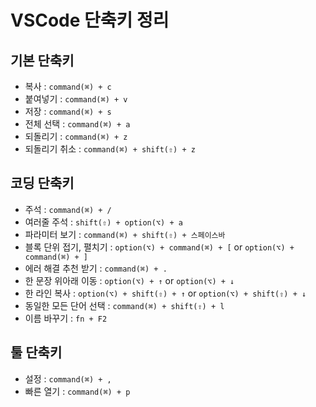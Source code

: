 # VSCode 단축키 정리

## 기본 단축키
- 복사 : `command(⌘) + c`
- 붙여넣기 : `command(⌘) + v`
- 저장 : `command(⌘) + s`
- 전체 선택 : `command(⌘) + a`
- 되돌리기 : `command(⌘) + z`
- 되돌리기 취소 : `command(⌘) + shift(⇧) + z`

## 코딩 단축키
- 주석 : `command(⌘) + /`
- 여러줄 주석 : `shift(⇧) + option(⌥) + a`
- 파라미터 보기 : `command(⌘) + shift(⇧) + 스페이스바`
- 블록 단위 접기, 펼치기 : `option(⌥) + command(⌘) + [` or `option(⌥) + command(⌘) + ]`
- 에러 해결 추천 받기 : `command(⌘) + .`
- 한 문장 위아래 이동 : `option(⌥) + ↑` or `option(⌥) + ↓`
- 한 라인 복사 : `option(⌥) + shift(⇧) + ↑` or `option(⌥) + shift(⇧) + ↓`
- 동일한 모든 단어 선택 : `command(⌘) + shift(⇧) + l`
- 이름 바꾸기 : `fn + F2`

## 툴 단축키
- 설정 : `command(⌘) + ,`
- 빠른 열기 : `command(⌘) + p`

